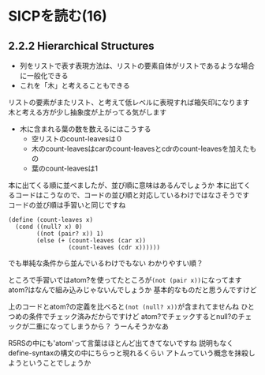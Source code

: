 # SICPを読む(16)

## 2.2.2 Hierarchical Structures

* 列をリストで表す表現方法は、リストの要素自体がリストであるような場合に一般化できる
* これを「木」と考えることもできる

リストの要素がまたリスト、と考えて低レベルに表現すれば箱矢印になります
木と考える方が少し抽象度が上がってる気がします

* 木に含まれる葉の数を数えるにはこうする
  * 空リストのcount-leavesは０
  * 木のcount-leavesはcarのcount-leavesとcdrのcount-leavesを加えたもの
  * 葉のcount-leavesは1

本に出てくる順に並べましたが、並び順に意味はあるんでしょうか
本に出てくるコードはこうなので、コードの並び順と対応しているわけではなさそうです
コードの並び順は手習いと同じですね

```
(define (count-leaves x)
  (cond ((null? x) 0)
        ((not (pair? x)) 1)
        (else (+ (count-leaves (car x))
                 (count-leaves (cdr x))))))
```

でも単純な条件から並んでいるわけでもない
わかりやすい順？

ところで手習いではatom?を使ってたところが`(not (pair x))`になってます
atom?はなんで組み込みじゃないんでしょうか
基本的なものだと思うんですけど

上のコードとatom?の定義を比べると`(not (null? x))`が含まれてませんね
ひとつめの条件でチェック済みだからですけど
atom?でチェックするとnull?のチェックが二重になってしまうから？
うーんそうかなあ

R5RSの中にも'atom'って言葉はほとんど出てきてないですね
説明もなくdefine-syntaxの構文の中にちらっと現れるくらい
アトムっていう概念を抹殺しようということでしょうか
